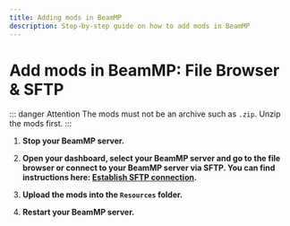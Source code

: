 ```yaml
---
title: Adding mods in BeamMP
description: Step-by-step guide on how to add mods in BeamMP
---
```


# Add mods in BeamMP: File Browser & SFTP

::: danger Attention
The mods must not be an archive such as ```.zip```. Unzip the mods first.
:::

1. <strong>Stop your BeamMP server.</strong>

2. <strong>Open your dashboard, select your BeamMP server and go to the file browser **or** connect to your BeamMP server via SFTP. You can find instructions here: [Establish SFTP connection](../establish-sftp-connection.md).</strong>

3. <strong>Upload the mods into the ```Resources``` folder.</strong>

4. <strong>Restart your BeamMP server.</strong>
